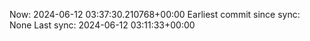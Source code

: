 Now: 2024-06-12 03:37:30.210768+00:00 Earliest commit since sync: None Last sync: 2024-06-12 03:11:33+00:00
